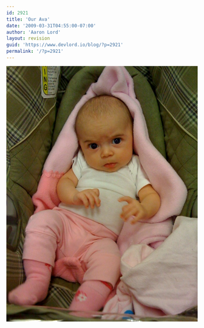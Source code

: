```yaml
---
id: 2921
title: 'Our Ava'
date: '2009-03-31T04:55:00-07:00'
author: 'Aaron Lord'
layout: revision
guid: 'https://www.devlord.io/blog/?p=2921'
permalink: '/?p=2921'
---
```


<p class="mobile-photo"><a href="/assets/img/2011/10/photo-751794.jpg"><img src="/assets/img/2011/10/photo-751794.jpg?w=224" border="0" alt="" /></a></p><div class="blogger-post-footer"><img width='1' height='1' src="https://www.devlord.io/blog/2009/03/31/our-ava/"' /></div>